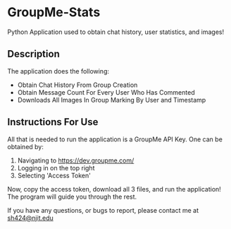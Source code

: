# GroupMe-Stats
Python Application used to obtain chat history, user statistics, and images!


## Description
The application does the following:
* Obtain Chat History From Group Creation
* Obtain Message Count For Every User Who Has Commented
* Downloads All Images In Group Marking By User and Timestamp

## Instructions For Use
All that is needed to run the application is a GroupMe API Key. One can be obtained by:
1. Navigating to https://dev.groupme.com/
2. Logging in on the top right
3. Selecting 'Access Token'

Now, copy the access token, download all 3 files, and run the application! The program will guide you through the rest.

If you have any questions, or bugs to report, please contact me at sh424@njit.edu
